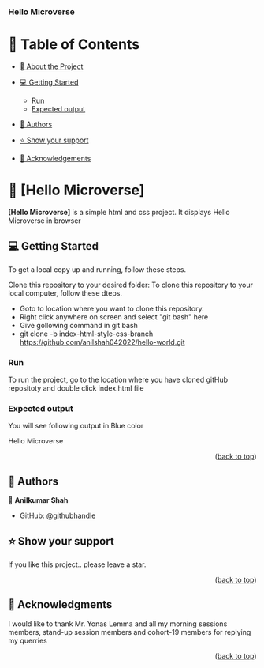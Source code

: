 <a name="readme-top"></a>

  <h3><b>Hello Microverse</b></h3>

</div>

<!-- TABLE OF CONTENTS -->

# 📗 Table of Contents

- [📖 About the Project](#about-project)
  
- [💻 Getting Started](#getting-started)
  - [Run](#Run)
  - [Expected output](#expected-output)  
- [👥 Authors](#authors)
- [⭐️ Show your support](#support)
- [🙏 Acknowledgements](#acknowledgements)

<!-- PROJECT DESCRIPTION -->

# 📖 [Hello Microverse] <a name="about-project"></a>

**[Hello Microverse]** is a simple html and css project. It displays Hello Microverse in browser

<!-- GETTING STARTED -->

## 💻 Getting Started <a name="getting-started"></a>

To get a local copy up and running, follow these steps.

Clone this repository to your desired folder:
To clone this repository to your local computer, follow these dteps.
  - Goto to location where you want to clone this repository.
  - Right click anywhere on screen and select "git bash" here
  - Give gollowing command in git bash
  - git clone -b index-html-style-css-branch https://github.com/anilshah042022/hello-world.git

### Run

To run the project, go to the location where you have cloned gitHub repositoty
and double click index.html file


### Expected output

You will see following output in Blue color

Hello Microverse

<p align="right">(<a href="#readme-top">back to top</a>)</p>

## 👥 Authors <a name="authors"></a>

👤 **Anilkumar Shah**

- GitHub: [@githubhandle](https://github.com/anilshah042022)

<!-- SUPPORT -->

## ⭐️ Show your support <a name="support"></a>

If you like this project.. please leave a star.

<p align="right">(<a href="#readme-top">back to top</a>)</p>

<!-- ACKNOWLEDGEMENTS -->

## 🙏 Acknowledgments <a name="acknowledgements"></a>

I would like to thank Mr. Yonas Lemma and all my morning sessions members, stand-up session members and
cohort-19 members for replying my querries

<p align="right">(<a href="#readme-top">back to top</a>)</p>

